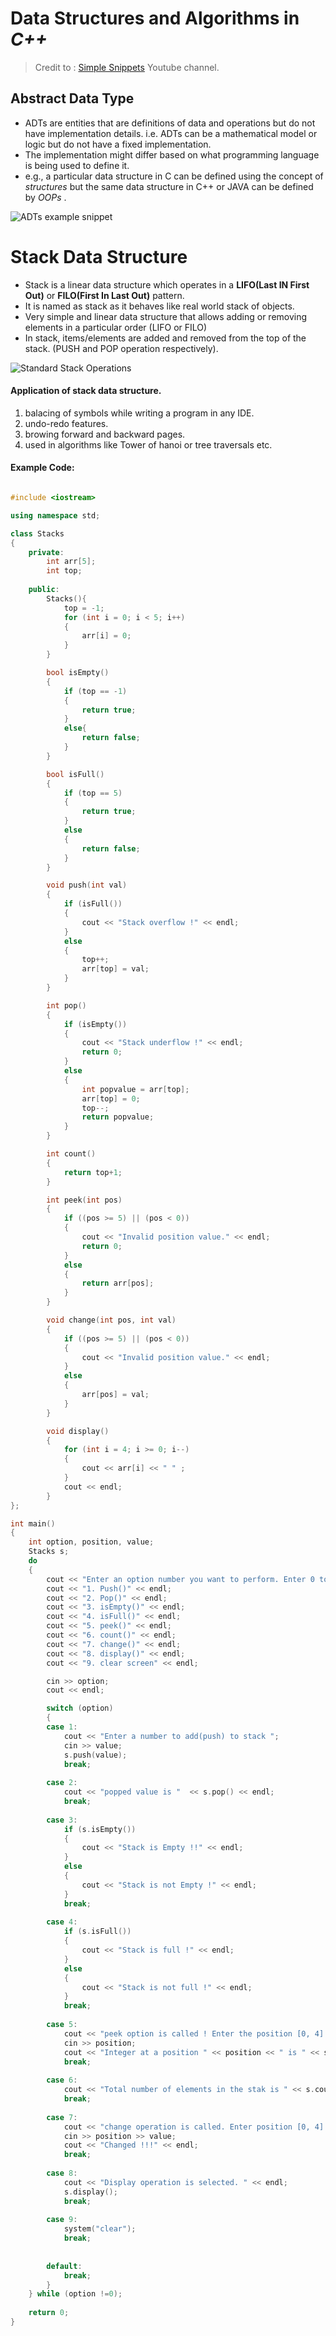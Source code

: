 # Data Structures and Algorithms in _C++_

> Credit to : [Simple Snippets](https://www.youtube.com/channel/UCRIWTSgd7hGtZhx4RYoASEg) Youtube channel. 


## Abstract Data Type
- ADTs are entities that are definitions of data and operations but do not have implementation details. i.e. ADTs can be a mathematical model or logic but do not have a fixed implementation.  
- The implementation might differ based on what programming language is being used to define it.  
- e.g., a particular data structure in C can be defined using the concept of _structures_ but the same data structure in C++ or JAVA can be defined by _OOPs_ . 

![ADTs example snippet](snippets/ADTs_example_snippet.png)


# Stack Data Structure

- Stack is a linear data structure which operates in a **LIFO(Last IN First Out)** or **FILO(First In Last Out)** pattern. 
- It is named as stack as it behaves like real world stack of objects.
- Very simple and linear data structure that allows adding or removing elements in a particular order (LIFO or FILO)
- In stack, items/elements are added and removed from the top of the stack. (PUSH and POP operation respectively).


![Standard Stack Operations](snippets/standard_stack_operation.png)

#### Application of stack data structure.
1. balacing of symbols while writing a program in any IDE.
2. undo-redo features.
3. browing forward and backward pages. 
4. used in algorithms like Tower of hanoi or tree traversals etc. 

#### Example Code:

```cpp

#include <iostream>

using namespace std;

class Stacks
{
    private:
        int arr[5];
        int top;
    
    public:
        Stacks(){
            top = -1;
            for (int i = 0; i < 5; i++)
            {
                arr[i] = 0; 
            }
        }

        bool isEmpty()
        {
            if (top == -1)
            {
                return true;
            }
            else{
                return false;
            }
        }

        bool isFull()
        {
            if (top == 5)
            {
                return true;
            }
            else
            {
                return false;
            }
        }

        void push(int val)
        {
            if (isFull())
            {
                cout << "Stack overflow !" << endl;
            }
            else
            {
                top++;
                arr[top] = val;
            }
        }

        int pop()
        {
            if (isEmpty())
            {
                cout << "Stack underflow !" << endl;
                return 0;
            }
            else
            {
                int popvalue = arr[top];
                arr[top] = 0;
                top--;
                return popvalue;
            }
        }

        int count()
        {
            return top+1;
        }

        int peek(int pos)
        {
            if ((pos >= 5) || (pos < 0))
            {
                cout << "Invalid position value." << endl;
                return 0;
            }
            else
            {
                return arr[pos];
            }
        }

        void change(int pos, int val)
        {
            if ((pos >= 5) || (pos < 0))
            {
                cout << "Invalid position value." << endl;
            }
            else
            {
                arr[pos] = val;
            }
        }

        void display()
        {
            for (int i = 4; i >= 0; i--)
            {
                cout << arr[i] << " " ;
            }
            cout << endl;
        }
};

int main()
{
    int option, position, value;
    Stacks s;
    do
    {
        cout << "Enter an option number you want to perform. Enter 0 to Exit the program!" << endl;
        cout << "1. Push()" << endl;
        cout << "2. Pop()" << endl;
        cout << "3. isEmpty()" << endl;
        cout << "4. isFull()" << endl;
        cout << "5. peek()" << endl;
        cout << "6. count()" << endl;
        cout << "7. change()" << endl;
        cout << "8. display()" << endl;
        cout << "9. clear screen" << endl;

        cin >> option;
        cout << endl;

        switch (option)
        {
        case 1:
            cout << "Enter a number to add(push) to stack ";
            cin >> value;
            s.push(value);
            break;
        
        case 2:
            cout << "popped value is "  << s.pop() << endl;
            break;
        
        case 3:
            if (s.isEmpty())
            {
                cout << "Stack is Empty !!" << endl;
            }
            else
            {
                cout << "Stack is not Empty !" << endl;
            }
            break;
        
        case 4:
            if (s.isFull())
            {
                cout << "Stack is full !" << endl;
            }
            else
            {
                cout << "Stack is not full !" << endl;
            }
            break;
        
        case 5:
            cout << "peek option is called ! Enter the position [0, 4] " ;
            cin >> position;
            cout << "Integer at a position " << position << " is " << s.peek(position) << endl;
            break;
        
        case 6:
            cout << "Total number of elements in the stak is " << s.count() << endl;
            break;
        
        case 7:
            cout << "change operation is called. Enter position [0, 4] and value ";
            cin >> position >> value;
            cout << "Changed !!!" << endl;
            break;
        
        case 8:
            cout << "Display operation is selected. " << endl;
            s.display();
            break;
        
        case 9:
            system("clear");
            break;
            
        
        default:
            break;
        }
    } while (option !=0);
    
    return 0;
}


```










